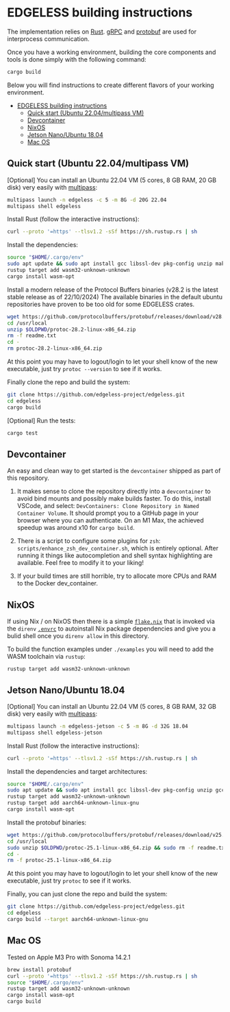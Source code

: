# EDGELESS building instructions

The implementation relies on [Rust](https://www.rust-lang.org/).
[gRPC](https://grpc.io/) and [protobuf](https://protobuf.dev/) are used for interprocess communication.

Once you have a working environment, building the core components and tools is done simply with the following command:

```bash
cargo build
```

Below you will find instructions to create different flavors of your working environment.

- [EDGELESS building instructions](#edgeless-building-instructions)
  - [Quick start (Ubuntu 22.04/multipass VM)](#quick-start-ubuntu-2204multipass-vm)
  - [Devcontainer](#devcontainer)
  - [NixOS](#nixos)
  - [Jetson Nano/Ubuntu 18.04](#jetson-nanoubuntu-1804)
  - [Mac OS](#mac-os)

## Quick start (Ubuntu 22.04/multipass VM)

[Optional] You can install an Ubuntu 22.04 VM (5 cores, 8 GB RAM, 20 GB disk) very easily with [multipass](https://multipass.run/):

```bash
multipass launch -n edgeless -c 5 -m 8G -d 20G 22.04
multipass shell edgeless
```

Install Rust (follow the interactive instructions):

```bash
curl --proto '=https' --tlsv1.2 -sSf https://sh.rustup.rs | sh
```

Install the dependencies:

```bash
source "$HOME/.cargo/env"
sudo apt update && sudo apt install gcc libssl-dev pkg-config unzip make g++ -y
rustup target add wasm32-unknown-unknown
cargo install wasm-opt
```
Install a modern release of the Protocol Buffers binaries (v28.2 is the latest stable release as of 22/10/2024)
The available binaries in the default ubuntu repositories have proven to be too old for some EDGELESS crates.

```bash
wget https://github.com/protocolbuffers/protobuf/releases/download/v28.2/protoc-28.2-linux-x86_64.zip
cd /usr/local
unzip $OLDPWD/protoc-28.2-linux-x86_64.zip
rm -f readme.txt
cd -
rm protoc-28.2-linux-x86_64.zip
```

At this point you may have to logout/login to let your shell know of the new executable, just try `protoc --version` to see if it works.

Finally clone the repo and build the system:

```bash
git clone https://github.com/edgeless-project/edgeless.git
cd edgeless
cargo build
```

[Optional] Run the tests:

```bash
cargo test
```

## Devcontainer

An easy and clean way to get started is the `devcontainer` shipped as part of this
repository. 

1. It makes sense to clone the repository directly into a `devcontainer` to avoid
bind mounts and possibly make builds faster. To do this, install VSCode, and
select: `DevContainers: Clone Repository in Named Container Volume`. It should
prompt you to a GitHub page in your browser where you can authenticate. On an
M1 Max, the achieved speedup was around x10 for `cargo build`.

2. There is a script to configure some plugins for `zsh`:
`scripts/enhance_zsh_dev_container.sh`, which is entirely optional. After
running it things like autocompletion and shell syntax highlighting are
available. Feel free to modify it to your liking!

3. If your build times are still horrible, try to allocate more CPUs and RAM to
   the Docker dev_container.


## NixOS

If using Nix / on NixOS then there is a simple [`flake.nix`](./flake.nix) that is invoked via the `direnv` [`.envrc`](./.envrc) to autoinstall Nix package dependencies and give you a bulid shell once you `direnv allow` in this directory.

To build the function examples under `./examples` you will need to add the WASM toolchain via `rustup`:

```shell
rustup target add wasm32-unknown-unknown
```

## Jetson Nano/Ubuntu 18.04

[Optional] You can install an Ubuntu 22.04 VM (5 cores, 8 GB RAM, 32 GB disk) very easily with [multipass](https://multipass.run/):

```bash
multipass launch -n edgeless-jetson -c 5 -m 8G -d 32G 18.04
multipass shell edgeless-jetson
```

Install Rust (follow the interactive instructions):

```bash
curl --proto '=https' --tlsv1.2 -sSf https://sh.rustup.rs | sh
```

Install the dependencies and target architectures:

```bash
source "$HOME/.cargo/env"
sudo apt update && sudo apt install gcc libssl-dev pkg-config unzip gcc-aarch64-linux-gnu make g++ -y
rustup target add wasm32-unknown-unknown
rustup target add aarch64-unknown-linux-gnu
cargo install wasm-opt
```

Install the protobuf binaries:

```bash
wget https://github.com/protocolbuffers/protobuf/releases/download/v25.1/protoc-25.1-linux-x86_64.zip
cd /usr/local
sudo unzip $OLDPWD/protoc-25.1-linux-x86_64.zip && sudo rm -f readme.txt
cd -
rm -f protoc-25.1-linux-x86_64.zip
```

At this point you may have to logout/login to let your shell know of the new executable, just try `protoc` to see if it works.

Finally, you can just clone the repo and build the system:

```bash
git clone https://github.com/edgeless-project/edgeless.git
cd edgeless
cargo build --target aarch64-unknown-linux-gnu
```

## Mac OS

Tested on Apple M3 Pro with Sonoma 14.2.1

```bash
brew install protobuf
curl --proto '=https' --tlsv1.2 -sSf https://sh.rustup.rs | sh
source "$HOME/.cargo/env"
rustup target add wasm32-unknown-unknown
cargo install wasm-opt
cargo build
```
